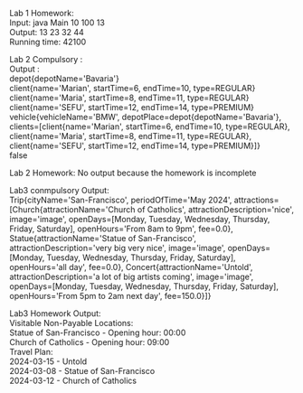 Lab 1 Homework:  
Input: java Main 10 100 13  
Output: 
13 23 32 44  
Running time: 42100  

Lab 2 Compulsory :   
Output :   
depot{depotName='Bavaria'}  
client{name='Marian', startTime=6, endTime=10, type=REGULAR}  
client{name='Maria', startTime=8, endTime=11, type=REGULAR}  
client{name='SEFU', startTime=12, endTime=14, type=PREMIUM}  
vehicle{vehicleName='BMW', depotPlace=depot{depotName='Bavaria'}, clients=[client{name='Marian', startTime=6, endTime=10, type=REGULAR}, client{name='Maria', startTime=8, endTime=11, type=REGULAR}, client{name='SEFU', startTime=12, endTime=14, type=PREMIUM}]}  
false  

Lab 2 Homework: No output because the homework is incomplete  

Lab3 conmpulsory Output:  
Trip{cityName='San-Francisco', periodOfTime='May 2024', attractions=[Church{attractionName='Church of Catholics', attractionDescription='nice', image='image', openDays=[Monday, Tuesday, Wednesday, Thursday, Friday, Saturday], openHours='From 8am to 9pm', fee=0.0},  
Statue{attractionName='Statue of San-Francisco', attractionDescription='very big very nice', image='image', openDays=[Monday, Tuesday, Wednesday, Thursday, Friday, Saturday], openHours='all day', fee=0.0},   Concert{attractionName='Untold', attractionDescription='a lot of big artists coming', image='image', openDays=[Monday, Tuesday, Wednesday, Thursday, Friday, Saturday], openHours='From 5pm to 2am next day', fee=150.0}]}  

Lab3 Homework Output:   
Visitable Non-Payable Locations:  
Statue of San-Francisco - Opening hour: 00:00  
Church of Catholics - Opening hour: 09:00  
Travel Plan:   
2024-03-15 - Untold  
2024-03-08 - Statue of San-Francisco  
2024-03-12 - Church of Catholics    
